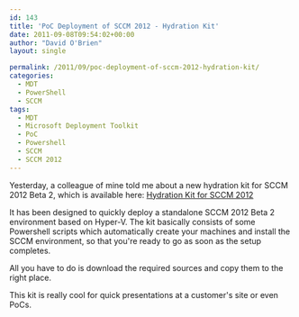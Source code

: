 ```yaml
---
id: 143
title: 'PoC Deployment of SCCM 2012 - Hydration Kit'
date: 2011-09-08T09:54:02+00:00
author: "David O'Brien"
layout: single

permalink: /2011/09/poc-deployment-of-sccm-2012-hydration-kit/
categories:
  - MDT
  - PowerShell
  - SCCM
tags:
  - MDT
  - Microsoft Deployment Toolkit
  - PoC
  - Powershell
  - SCCM
  - SCCM 2012
---
```

Yesterday, a colleague of mine told me about a new hydration kit for SCCM 2012 Beta 2, which is available here: [Hydration Kit for SCCM 2012](http://www.deploymentresearch.com/Blog/tabid/62/EntryId/29/YAHK-Yet-Another-Hydration-Kit-This-one-for-ConfigMgr-2012-Beta-2.aspx)

It has been designed to quickly deploy a standalone SCCM 2012 Beta 2 environment based on Hyper-V. The kit basically consists of some Powershell scripts which automatically create your machines and install the SCCM environment, so that you're ready to go as soon as the setup completes.

All you have to do is download the required sources and copy them to the right place.

This kit is really cool for quick presentations at a customer's site or even PoCs.


